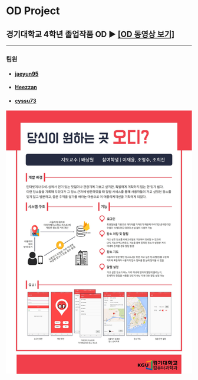 # OD Project

## 경기대학교 4학년 졸업작품 OD ▶ [[OD 동영상 보기]](https://youtu.be/Pbh0QHIHu2s)
- - -
### 팀원  
* #### [jaeyun95](https://github.com/jaeyun95)    
* #### [Heezzan](https://github.com/Heezzan)   
* #### [cyssu73](https://github.com/cyssu73)

![OD](/image/OD.jpg)   

